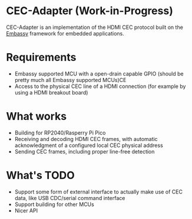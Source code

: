 CEC-Adapter (Work-in-Progress)
==============================

CEC-Adapter is an implementation of the HDMI CEC protocol built on the [Embassy](https://embassy.dev/) framework for embedded applications.

Requirements
============

- Embassy supported MCU with a open-drain capable GPIO (should be pretty much all Embassy supported MCUs)CE
- Access to the physical CEC line of a HDMI connection (for example by using a HDMI breakout board)

What works
==========

- Building for RP2040/Rasperry Pi Pico
- Receiving and decoding HDMI CEC frames, with automatic acknowledgment of a configured local CEC physical address
- Sending CEC frames, including proper line-free detection

What's TODO
=================

- Support some form of external interface to actually make use of CEC data, like USB CDC/serial command interface
- Support building for other MCUs
- Nicer API
